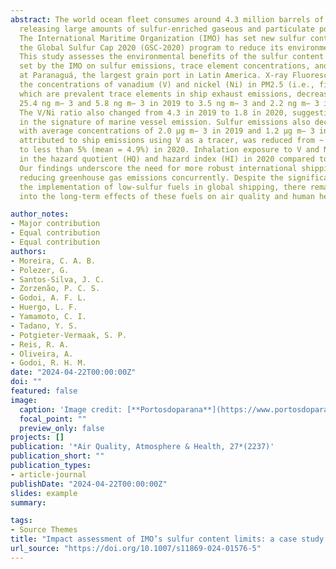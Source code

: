 ```yaml
---
abstract: The world ocean fleet consumes around 4.3 million barrels of heavy fuel oil (HFO) daily, 
  releasing large amounts of sulfur-enriched gaseous and particulate pollutants into the atmosphere. 
  The International Maritime Organization (IMO) has set new sulfur content limit values for HFO under 
  the Global Sulfur Cap 2020 (GSC-2020) program to reduce its environmental and public health impact. 
  This study assesses the environmental benefits of the sulfur content limit values for heavy fuel oil 
  set by the IMO on sulfur emissions, trace element concentrations, and ship related PM2.5 pollution 
  at Paranaguá, the largest grain port in Latin America. X-ray Fluorescence analysis revealed that 
  the concentrations of vanadium (V) and nickel (Ni) in PM2.5 (i.e., finer particulate matter), 
  which are prevalent trace elements in ship exhaust emissions, decreased significantly from 
  25.4 ng m− 3 and 5.8 ng m− 3 in 2019 to 3.5 ng m− 3 and 2.2 ng m− 3 in 2020, respectively. 
  The V/Ni ratio also changed from 4.3 in 2019 to 1.8 in 2020, suggesting significant changes 
  in the signature of marine vessel emission. Sulfur emissions also decreased, 
  with average concentrations of 2.0 µg m− 3 in 2019 and 1.2 µg m− 3 in 2020. The primary PM2.5 concentration, 
  attributed to ship emissions using V as a tracer, was reduced from ~ 80% in 2019 (mean = 35.8%) 
  to less than 5% (mean = 4.9%) in 2020. Inhalation exposure to V and Ni in PM2.5 showed a decrease 
  in the hazard quotient (HQ) and hazard index (HI) in 2020 compared to 2019, indicating potential health benefits.
  Our findings underscore the need for more robust international shipping policies prioritizing health objectives and 
  reducing greenhouse gas emissions concurrently. Despite the significant health benefits associated with 
  the implementation of low-sulfur fuels in global shipping, there remains a need for further investigation 
  into the long-term effects of these fuels on air quality and human health.

author_notes:
- Major contribution
- Equal contribution
- Equal contribution
authors:
- Moreira, C. A. B.
- Polezer, G.
- Santos-Silva, J. C.
- Zorzenão, P. C. S.
- Godoi, A. F. L.
- Huergo, L. F.
- Yamamoto, C. I.
- Tadano, Y. S.
- Potgieter-Vermaak, S. P.
- Reis, R. A.
- Oliveira, A.
- Godoi, R. H. M.
date: "2024-04-22T00:00:00Z"
doi: ""
featured: false
image:
  caption: 'Image credit: [**Portosdoparana**](https://www.portosdoparana.pr.gov.br/Noticia/Porto-de-Paranagua-recebe-maior-navio-da-historia-do-Parana-em-capacidade)'
  focal_point: ""
  preview_only: false
projects: []
publication: '*Air Quality, Atmosphere & Health, 27*(2237)'
publication_short: ""
publication_types:
- article-journal
publishDate: "2024-04-22T00:00:00Z"
slides: example
summary: 

tags:
- Source Themes
title: "Impact assessment of IMO’s sulfur content limits: a case study at latin America’s largest grain port"
url_source: "https://doi.org/10.1007/s11869-024-01576-5"
---
```



